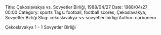 Title: Çekoslavakya vs. Sovyetler Birliği, 1988/04/27
Date: 1988/04/27 00:00
Category: sports
Tags: football, football scores, Çekoslavakya, Sovyetler Birliği
Slug: cekoslavakya-vs-sovyetler-birligi
Author: carbonero


Çekoslavakya 1 - 1 Sovyetler Birliği
